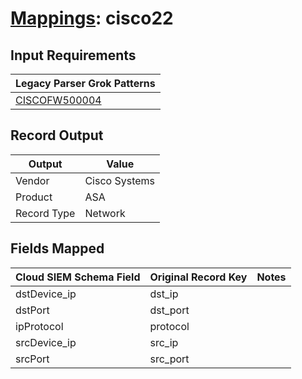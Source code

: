 # [Mappings](README.md): cisco22

## Input Requirements

|Legacy Parser Grok Patterns|
|-------------|
|[CISCOFW500004](../legacy_parsers/CISCOFW500004.md)|

## Record Output

|Output|Value|
|------|-----|
|Vendor|Cisco Systems|
|Product|ASA|
|Record Type|Network|

## Fields Mapped

|Cloud SIEM Schema Field|Original Record Key|Notes|
|-----------------------|-------------------|-----|
|dstDevice_ip|dst_ip||
|dstPort|dst_port||
|ipProtocol|protocol||
|srcDevice_ip|src_ip||
|srcPort|src_port||

